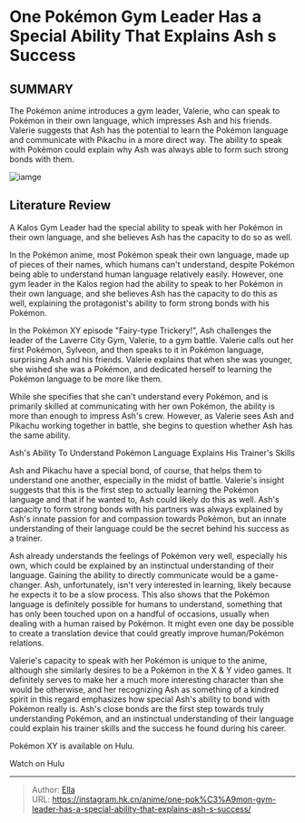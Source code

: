 # One Pokémon Gym Leader Has a Special Ability That Explains Ash s Success


## SUMMARY 



  The Pokémon anime introduces a gym leader, Valerie, who can speak to Pokémon in their own language, which impresses Ash and his friends.   Valerie suggests that Ash has the potential to learn the Pokémon language and communicate with Pikachu in a more direct way.   The ability to speak with Pokémon could explain why Ash was always able to form such strong bonds with them.  

![iamge](https://static1.srcdn.com/wordpress/wp-content/uploads/2023/11/pokemon-valerie.jpg)

## Literature Review

A Kalos Gym Leader had the special ability to speak with her Pokémon in their own language, and she believes Ash has the capacity to do so as well.




In the Pokémon anime, most Pokémon speak their own language, made up of pieces of their names, which humans can&#39;t understand, despite Pokémon being able to understand human language relatively easily. However, one gym leader in the Kalos region had the ability to speak to her Pokémon in their own language, and she believes Ash has the capacity to do this as well, explaining the protagonist&#39;s ability to form strong bonds with his Pokémon.




In the Pokémon XY episode &#34;Fairy-type Trickery!&#34;, Ash challenges the leader of the Laverre City Gym, Valerie, to a gym battle. Valerie calls out her first Pokémon, Sylveon, and then speaks to it in Pokémon language, surprising Ash and his friends. Valerie explains that when she was younger, she wished she was a Pokémon, and dedicated herself to learning the Pokémon language to be more like them.

          

While she specifies that she can&#39;t understand every Pokémon, and is primarily skilled at communicating with her own Pokémon, the ability is more than enough to impress Ash&#39;s crew. However, as Valerie sees Ash and Pikachu working together in battle, she begins to question whether Ash has the same ability.





 Ash&#39;s Ability To Understand Pokémon Language Explains His Trainer&#39;s Skills 
          

Ash and Pikachu have a special bond, of course, that helps them to understand one another, especially in the midst of battle. Valerie&#39;s insight suggests that this is the first step to actually learning the Pokémon language and that if he wanted to, Ash could likely do this as well. Ash&#39;s capacity to form strong bonds with his partners was always explained by Ash&#39;s innate passion for and compassion towards Pokémon, but an innate understanding of their language could be the secret behind his success as a trainer.

Ash already understands the feelings of Pokémon very well, especially his own, which could be explained by an instinctual understanding of their language. Gaining the ability to directly communicate would be a game-changer. Ash, unfortunately, isn&#39;t very interested in learning, likely because he expects it to be a slow process. This also shows that the Pokémon language is definitely possible for humans to understand, something that has only been touched upon on a handful of occasions, usually when dealing with a human raised by Pokémon. It might even one day be possible to create a translation device that could greatly improve human/Pokémon relations.




          

Valerie&#39;s capacity to speak with her Pokémon is unique to the anime, although she similarly desires to be a Pokémon in the X &amp; Y video games. It definitely serves to make her a much more interesting character than she would be otherwise, and her recognizing Ash as something of a kindred spirit in this regard emphasizes how special Ash&#39;s ability to bond with Pokémon really is. Ash&#39;s close bonds are the first step towards truly understanding Pokémon, and an instinctual understanding of their language could explain his trainer skills and the success he found during his career.

Pokémon XY is available on Hulu.

Watch on Hulu



---

> Author: [Ella](https://instagram.hk.cn/)  
> URL: https://instagram.hk.cn/anime/one-pok%C3%A9mon-gym-leader-has-a-special-ability-that-explains-ash-s-success/  

